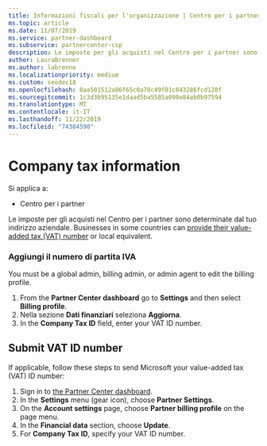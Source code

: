 ```yaml
---
title: Informazioni fiscali per l'organizzazione | Centro per i partner
ms.topic: article
ms.date: 11/07/2019
ms.service: partner-dashboard
ms.subservice: partnercenter-csp
description: Le imposte per gli acquisti nel Centro per i partner sono determinate dal tuo indirizzo aziendale. Le aziende in alcuni paesi possono fornire il numero di partita IVA o l'equivalente locale.
author: LauraBrenner
ms.author: labrenne
ms.localizationpriority: medium
ms.custom: seodec18
ms.openlocfilehash: 8aa501512a86f65c0a78c49f01c843286fcd120f
ms.sourcegitcommit: 1c3d3b95135e1daad5ba5585a090e84ab0b97594
ms.translationtype: MT
ms.contentlocale: it-IT
ms.lasthandoff: 11/22/2019
ms.locfileid: "74384590"
---
```

# <a name="company-tax-information"></a>Company tax information

Si applica a:

- Centro per i partner

Le imposte per gli acquisti nel Centro per i partner sono determinate dal tuo indirizzo aziendale. Businesses in some countries can [provide their value-added tax (VAT) number](#submit-vat-id-number) or local equivalent.

### <a name="add-your-vat-id"></a>Aggiungi il numero di partita IVA

You must be a global admin, billing admin, or admin agent to  edit the billing profile.

1.  From the **Partner Center dashboard** go to  **Settings** and then select **Billing profile**.
2.  Nella sezione **Dati finanziari** seleziona **Aggiorna**.
3.  In the **Company Tax ID** field, enter your VAT ID number.

## <a name="submit-vat-id-number"></a>Submit VAT ID number

If applicable, follow these steps to send Microsoft your value-added tax (VAT) ID number:

1. Sign in to [the Partner Center dashboard](https://partner.microsoft.com/dashboard/).
2. In the **Settings** menu (gear icon), choose **Partner Settings**.
3. On the **Account settings** page, choose **Partner billing profile** on the page menu.
4. In the **Financial data** section, choose **Update**.
5. For **Company Tax ID**, specify your VAT ID number.
